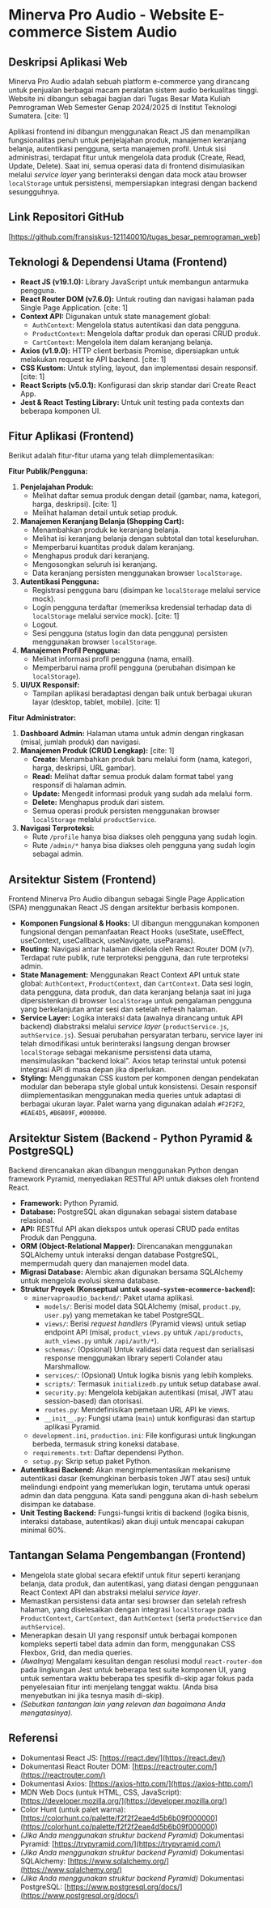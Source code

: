 # Minerva Pro Audio - Website E-commerce Sistem Audio

## Deskripsi Aplikasi Web

Minerva Pro Audio adalah sebuah platform e-commerce yang dirancang untuk penjualan berbagai macam peralatan sistem audio berkualitas tinggi. Website ini dibangun sebagai bagian dari Tugas Besar Mata Kuliah Pemrograman Web Semester Genap 2024/2025 di Institut Teknologi Sumatera. [cite: 1]

Aplikasi frontend ini dibangun menggunakan React JS dan menampilkan fungsionalitas penuh untuk penjelajahan produk, manajemen keranjang belanja, autentikasi pengguna, serta manajemen profil. Untuk sisi administrasi, terdapat fitur untuk mengelola data produk (Create, Read, Update, Delete). Saat ini, semua operasi data di frontend disimulasikan melalui *service layer* yang berinteraksi dengan data mock atau browser `localStorage` untuk persistensi, mempersiapkan integrasi dengan backend sesungguhnya.

## Link Repositori GitHub

[https://github.com/fransiskus-121140010/tugas_besar_pemrograman_web]

## Teknologi & Dependensi Utama (Frontend)

* **React JS (v19.1.0):** Library JavaScript untuk membangun antarmuka pengguna.
* **React Router DOM (v7.6.0):** Untuk routing dan navigasi halaman pada Single Page Application. [cite: 1]
* **Context API:** Digunakan untuk state management global:
    * `AuthContext`: Mengelola status autentikasi dan data pengguna.
    * `ProductContext`: Mengelola daftar produk dan operasi CRUD produk.
    * `CartContext`: Mengelola item dalam keranjang belanja.
* **Axios (v1.9.0):** HTTP client berbasis Promise, dipersiapkan untuk melakukan request ke API backend. [cite: 1]
* **CSS Kustom:** Untuk styling, layout, dan implementasi desain responsif. [cite: 1]
* **React Scripts (v5.0.1):** Konfigurasi dan skrip standar dari Create React App.
* **Jest & React Testing Library:** Untuk unit testing pada contexts dan beberapa komponen UI.

## Fitur Aplikasi (Frontend)

Berikut adalah fitur-fitur utama yang telah diimplementasikan:

**Fitur Publik/Pengguna:**
1.  **Penjelajahan Produk:**
    * Melihat daftar semua produk dengan detail (gambar, nama, kategori, harga, deskripsi). [cite: 1]
    * Melihat halaman detail untuk setiap produk.
2.  **Manajemen Keranjang Belanja (Shopping Cart):**
    * Menambahkan produk ke keranjang belanja.
    * Melihat isi keranjang belanja dengan subtotal dan total keseluruhan.
    * Memperbarui kuantitas produk dalam keranjang.
    * Menghapus produk dari keranjang.
    * Mengosongkan seluruh isi keranjang.
    * Data keranjang persisten menggunakan browser `localStorage`.
3.  **Autentikasi Pengguna:**
    * Registrasi pengguna baru (disimpan ke `localStorage` melalui service mock).
    * Login pengguna terdaftar (memeriksa kredensial terhadap data di `localStorage` melalui service mock). [cite: 1]
    * Logout.
    * Sesi pengguna (status login dan data pengguna) persisten menggunakan browser `localStorage`.
4.  **Manajemen Profil Pengguna:**
    * Melihat informasi profil pengguna (nama, email).
    * Memperbarui nama profil pengguna (perubahan disimpan ke `localStorage`).
5.  **UI/UX Responsif:**
    * Tampilan aplikasi beradaptasi dengan baik untuk berbagai ukuran layar (desktop, tablet, mobile). [cite: 1]

**Fitur Administrator:**
1.  **Dashboard Admin:** Halaman utama untuk admin dengan ringkasan (misal, jumlah produk) dan navigasi.
2.  **Manajemen Produk (CRUD Lengkap):** [cite: 1]
    * **Create:** Menambahkan produk baru melalui form (nama, kategori, harga, deskripsi, URL gambar).
    * **Read:** Melihat daftar semua produk dalam format tabel yang responsif di halaman admin.
    * **Update:** Mengedit informasi produk yang sudah ada melalui form.
    * **Delete:** Menghapus produk dari sistem.
    * Semua operasi produk persisten menggunakan browser `localStorage` melalui `productService`.
3.  **Navigasi Terproteksi:**
    * Rute `/profile` hanya bisa diakses oleh pengguna yang sudah login.
    * Rute `/admin/*` hanya bisa diakses oleh pengguna yang sudah login sebagai admin.

## Arsitektur Sistem (Frontend)

Frontend Minerva Pro Audio dibangun sebagai Single Page Application (SPA) menggunakan React JS dengan arsitektur berbasis komponen.

* **Komponen Fungsional & Hooks:** UI dibangun menggunakan komponen fungsional dengan pemanfaatan React Hooks (useState, useEffect, useContext, useCallback, useNavigate, useParams).
* **Routing:** Navigasi antar halaman dikelola oleh React Router DOM (v7). Terdapat rute publik, rute terproteksi pengguna, dan rute terproteksi admin.
* **State Management:** Menggunakan React Context API untuk state global: `AuthContext`, `ProductContext`, dan `CartContext`. Data sesi login, data pengguna, data produk, dan data keranjang belanja saat ini juga dipersistenkan di browser `localStorage` untuk pengalaman pengguna yang berkelanjutan antar sesi dan setelah refresh halaman.
* **Service Layer:** Logika interaksi data (awalnya dirancang untuk API backend) diabstraksi melalui *service layer* (`productService.js`, `authService.js`). Sesuai perubahan persyaratan terbaru, service layer ini telah dimodifikasi untuk berinteraksi langsung dengan browser `localStorage` sebagai mekanisme persistensi data utama, mensimulasikan "backend lokal". Axios tetap terinstal untuk potensi integrasi API di masa depan jika diperlukan.
* **Styling:** Menggunakan CSS kustom per komponen dengan pendekatan modular dan beberapa style global untuk konsistensi. Desain responsif diimplementasikan menggunakan media queries untuk adaptasi di berbagai ukuran layar. Palet warna yang digunakan adalah `#F2F2F2`, `#EAE4D5`, `#B6B09F`, `#000000`.

## Arsitektur Sistem (Backend - Python Pyramid & PostgreSQL)

Backend direncanakan akan dibangun menggunakan Python dengan framework Pyramid, menyediakan RESTful API untuk diakses oleh frontend React.

* **Framework:** Python Pyramid.
* **Database:** PostgreSQL akan digunakan sebagai sistem database relasional.
* **API:** RESTful API akan diekspos untuk operasi CRUD pada entitas Produk dan Pengguna.
* **ORM (Object-Relational Mapper):** Direncanakan menggunakan SQLAlchemy untuk interaksi dengan database PostgreSQL, mempermudah query dan manajemen model data.
* **Migrasi Database:** Alembic akan digunakan bersama SQLAlchemy untuk mengelola evolusi skema database.
* **Struktur Proyek (Konseptual untuk `sound-system-ecommerce-backend`):**
    * `minervaproaudio_backend/`: Paket utama aplikasi.
        * `models/`: Berisi model data SQLAlchemy (misal, `product.py`, `user.py`) yang memetakan ke tabel PostgreSQL.
        * `views/`: Berisi *request handlers* (Pyramid views) untuk setiap endpoint API (misal, `product_views.py` untuk `/api/products`, `auth_views.py` untuk `/api/auth/*`).
        * `schemas/`: (Opsional) Untuk validasi data request dan serialisasi response menggunakan library seperti Colander atau Marshmallow.
        * `services/`: (Opsional) Untuk logika bisnis yang lebih kompleks.
        * `scripts/`: Termasuk `initializedb.py` untuk setup database awal.
        * `security.py`: Mengelola kebijakan autentikasi (misal, JWT atau session-based) dan otorisasi.
        * `routes.py`: Mendefinisikan pemetaan URL API ke views.
        * `__init__.py`: Fungsi utama (`main`) untuk konfigurasi dan startup aplikasi Pyramid.
    * `development.ini`, `production.ini`: File konfigurasi untuk lingkungan berbeda, termasuk string koneksi database.
    * `requirements.txt`: Daftar dependensi Python.
    * `setup.py`: Skrip setup paket Python.
* **Autentikasi Backend:** Akan mengimplementasikan mekanisme autentikasi dasar (kemungkinan berbasis token JWT atau sesi) untuk melindungi endpoint yang memerlukan login, terutama untuk operasi admin dan data pengguna. Kata sandi pengguna akan di-hash sebelum disimpan ke database.
* **Unit Testing Backend:** Fungsi-fungsi kritis di backend (logika bisnis, interaksi database, autentikasi) akan diuji untuk mencapai cakupan minimal 60%.

## Tantangan Selama Pengembangan (Frontend)
* Mengelola state global secara efektif untuk fitur seperti keranjang belanja, data produk, dan autentikasi, yang diatasi dengan penggunaan React Context API dan abstraksi melalui *service layer*.
* Memastikan persistensi data antar sesi browser dan setelah refresh halaman, yang diselesaikan dengan integrasi `localStorage` pada `ProductContext`, `CartContext`, dan `AuthContext` (serta `productService` dan `authService`).
* Menerapkan desain UI yang responsif untuk berbagai komponen kompleks seperti tabel data admin dan form, menggunakan CSS Flexbox, Grid, dan media queries.
* *(Awalnya)* Mengalami kesulitan dengan resolusi modul `react-router-dom` pada lingkungan Jest untuk beberapa test suite komponen UI, yang untuk sementara waktu beberapa tes spesifik di-skip agar fokus pada penyelesaian fitur inti menjelang tenggat waktu. (Anda bisa menyebutkan ini jika tesnya masih di-skip).
* *(Sebutkan tantangan lain yang relevan dan bagaimana Anda mengatasinya).*

## Referensi
* Dokumentasi React JS: [https://react.dev/](https://react.dev/)
* Dokumentasi React Router DOM: [https://reactrouter.com/](https://reactrouter.com/)
* Dokumentasi Axios: [https://axios-http.com/](https://axios-http.com/)
* MDN Web Docs (untuk HTML, CSS, JavaScript): [https://developer.mozilla.org/](https://developer.mozilla.org/)
* Color Hunt (untuk palet warna): [https://colorhunt.co/palette/f2f2f2eae4d5b6b09f000000](https://colorhunt.co/palette/f2f2f2eae4d5b6b09f000000)
* *(Jika Anda menggunakan struktur backend Pyramid)* Dokumentasi Pyramid: [https://trypyramid.com/](https://trypyramid.com/)
* *(Jika Anda menggunakan struktur backend Pyramid)* Dokumentasi SQLAlchemy: [https://www.sqlalchemy.org/](https://www.sqlalchemy.org/)
* *(Jika Anda menggunakan struktur backend Pyramid)* Dokumentasi PostgreSQL: [https://www.postgresql.org/docs/](https://www.postgresql.org/docs/)